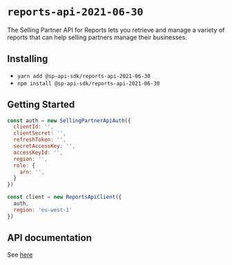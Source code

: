 # `reports-api-2021-06-30`

The Selling Partner API for Reports lets you retrieve and manage a variety of reports that can help selling partners manage their businesses.

## Installing

* `yarn add @sp-api-sdk/reports-api-2021-06-30`
* `npm install @sp-api-sdk/reports-api-2021-06-30`

## Getting Started

```javascript
const auth = new SellingPartnerApiAuth({
  clientId: '',
  clientSecret: '',
  refreshToken: '',
  secretAccessKey: '',
  accessKeyId: '',
  region: '',
  role: {
    arn: '',
  }
})

const client = new ReportsApiClient({
  auth,
  region: 'eu-west-1'
})
```

## API documentation

See [here](https://github.com/amzn/selling-partner-api-docs/tree/main/references/reports-api/reports_2021-06-30.md)
